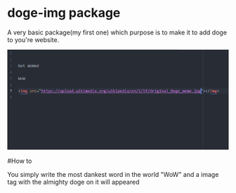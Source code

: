 # doge-img package

A very basic package(my first one) which purpose is to make it to add doge to you're website.

![A screenshot of your package](/res/pic.PNG)


#How to

You simply write the most dankest word in the world "WoW" and a image tag with the almighty doge on it will appeared
